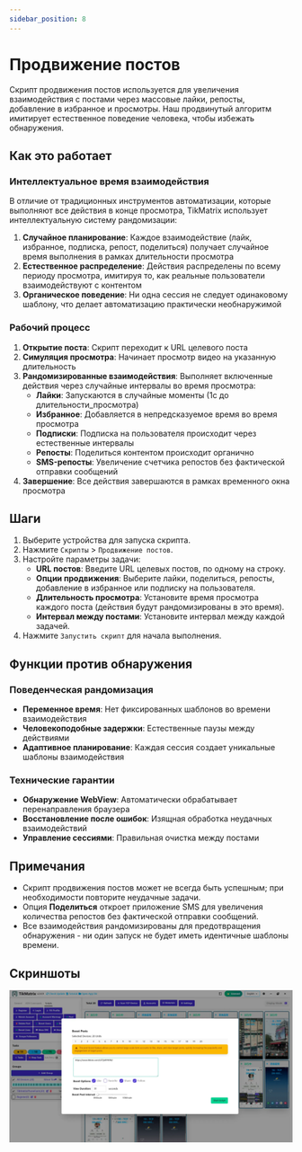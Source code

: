 ```yaml
---
sidebar_position: 8
---
```


# Продвижение постов

Скрипт продвижения постов используется для увеличения взаимодействия с постами через массовые лайки, репосты, добавление в избранное и просмотры. Наш продвинутый алгоритм имитирует естественное поведение человека, чтобы избежать обнаружения.

## Как это работает

### Интеллектуальное время взаимодействия

В отличие от традиционных инструментов автоматизации, которые выполняют все действия в конце просмотра, TikMatrix использует интеллектуальную систему рандомизации:

1. **Случайное планирование**: Каждое взаимодействие (лайк, избранное, подписка, репост, поделиться) получает случайное время выполнения в рамках длительности просмотра
2. **Естественное распределение**: Действия распределены по всему периоду просмотра, имитируя то, как реальные пользователи взаимодействуют с контентом
3. **Органическое поведение**: Ни одна сессия не следует одинаковому шаблону, что делает автоматизацию практически необнаружимой

### Рабочий процесс

1. **Открытие поста**: Скрипт переходит к URL целевого поста
2. **Симуляция просмотра**: Начинает просмотр видео на указанную длительность
3. **Рандомизированные взаимодействия**: Выполняет включенные действия через случайные интервалы во время просмотра:
   - **Лайки**: Запускаются в случайные моменты (1с до длительности_просмотра)
   - **Избранное**: Добавляется в непредсказуемое время во время просмотра
   - **Подписки**: Подписка на пользователя происходит через естественные интервалы
   - **Репосты**: Поделиться контентом происходит органично
   - **SMS-репосты**: Увеличение счетчика репостов без фактической отправки сообщений
4. **Завершение**: Все действия завершаются в рамках временного окна просмотра

## Шаги

1. Выберите устройства для запуска скрипта.
2. Нажмите `Скрипты` > `Продвижение постов`.
3. Настройте параметры задачи:
    - **URL постов**: Введите URL целевых постов, по одному на строку.
    - **Опции продвижения**: Выберите лайки, поделиться, репосты, добавление в избранное или подписку на пользователя.
    - **Длительность просмотра**: Установите время просмотра каждого поста (действия будут рандомизированы в это время).
    - **Интервал между постами**: Установите интервал между каждой задачей.
4. Нажмите `Запустить скрипт` для начала выполнения.

## Функции против обнаружения

### Поведенческая рандомизация

- **Переменное время**: Нет фиксированных шаблонов во времени взаимодействия
- **Человекоподобные задержки**: Естественные паузы между действиями
- **Адаптивное планирование**: Каждая сессия создает уникальные шаблоны взаимодействия

### Технические гарантии

- **Обнаружение WebView**: Автоматически обрабатывает перенаправления браузера
- **Восстановление после ошибок**: Изящная обработка неудачных взаимодействий
- **Управление сессиями**: Правильная очистка между постами

## Примечания

- Скрипт продвижения постов может не всегда быть успешным; при необходимости повторите неудачные задачи.
- Опция **Поделиться** откроет приложение SMS для увеличения количества репостов без фактической отправки сообщений.
- Все взаимодействия рандомизированы для предотвращения обнаружения - ни один запуск не будет иметь идентичные шаблоны времени.

## Скриншоты

![Продвижение постов](../img/boost-posts.webp)

